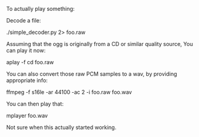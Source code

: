 To actually play something:

Decode a file:

./simple_decoder.py 2> foo.raw

Assuming that the ogg is originally from a CD or similar quality source, You can play it now:

aplay -f cd foo.raw

You can also convert those raw PCM samples to a wav, by providing
appropriate info:

ffmpeg -f s16le -ar 44100 -ac 2 -i foo.raw   foo.wav

You can then play that:

mplayer foo.wav

Not sure when this actually started working.

